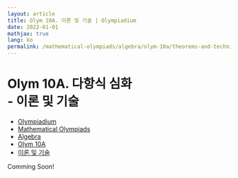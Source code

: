 ```yaml
---
layout: article
title: Olym 10A. 이론 및 기술 | Olympiadium
date: 2022-01-01
mathjax: true
lang: ko
permalink: /mathematical-olympiads/algebra/olym-10a/theorems-and-techniques/
---
```

# Olym 10A. 다항식 심화 <br> <ssup> - 이론 및 기술</ssup>

<ul class="breadcrumb">
	<li><a href="{{ site.homeurl }}">Olympiadium</a></li> 
	<li><a href="{{ site.homeurl }}mathematical-olympiads/">Mathematical Olympiads</a></li> 
	<li><a href="{{ site.homeurl }}mathematical-olympiads/algebra/">Algebra</a></li> 
	<li><a href="{{ site.homeurl }}mathematical-olympiads/algebra/olym-10a/">Olym 10A</a></li> 
	<li><a href="{{ site.homeurl }}mathematical-olympiads/algebra/olym-10a/theorems-and-techniques/">이론 및 기술</a></li>
</ul>

Comming Soon!
